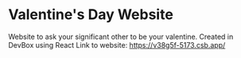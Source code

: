 # Valentine's Day Website
Website to ask your significant other to be your valentine.
Created in DevBox using React
Link to website: https://v38g5f-5173.csb.app/ 
